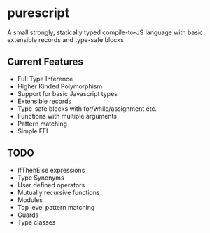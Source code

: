 purescript
==========

A small strongly, statically typed compile-to-JS language with basic extensible records and type-safe blocks

## Current Features

- Full Type Inference
- Higher Kinded Polymorphism
- Support for basic Javascript types
- Extensible records
- Type-safe blocks with for/while/assignment etc.
- Functions with multiple arguments
- Pattern matching
- Simple FFI

## TODO

- IfThenElse expressions
- Type Synonyms
- User defined operators
- Mutually recursive functions
- Modules
- Top level pattern matching
- Guards
- Type classes
